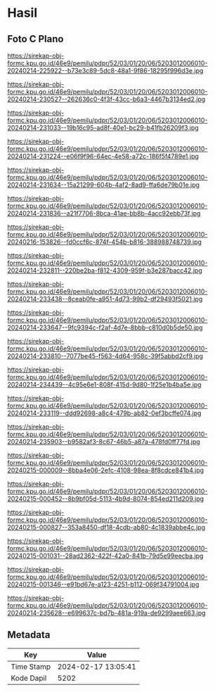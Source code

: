 # Hasil

## Foto C Plano

https://sirekap-obj-formc.kpu.go.id/46e9/pemilu/pdpr/52/03/01/20/06/5203012006010-20240214-225922--b73e3c89-5dc8-48a1-9f86-18295f996d3e.jpg

https://sirekap-obj-formc.kpu.go.id/46e9/pemilu/pdpr/52/03/01/20/06/5203012006010-20240214-230527--262636c0-4f3f-43cc-b6a3-4467b3134ed2.jpg

https://sirekap-obj-formc.kpu.go.id/46e9/pemilu/pdpr/52/03/01/20/06/5203012006010-20240214-231033--19b16c95-ad8f-40e1-bc29-b41fb26209f3.jpg

https://sirekap-obj-formc.kpu.go.id/46e9/pemilu/pdpr/52/03/01/20/06/5203012006010-20240214-231224--e06f9f96-64ec-4e58-a72c-186f5f4789e1.jpg

https://sirekap-obj-formc.kpu.go.id/46e9/pemilu/pdpr/52/03/01/20/06/5203012006010-20240214-231634--15a21299-604b-4af2-8ad9-ffa6de79b01e.jpg

https://sirekap-obj-formc.kpu.go.id/46e9/pemilu/pdpr/52/03/01/20/06/5203012006010-20240214-231836--a21f7706-8bca-41ae-bb8b-4acc92ebb73f.jpg

https://sirekap-obj-formc.kpu.go.id/46e9/pemilu/pdpr/52/03/01/20/06/5203012006010-20240216-153826--fd0ccf6c-874f-454b-b816-388988748739.jpg

https://sirekap-obj-formc.kpu.go.id/46e9/pemilu/pdpr/52/03/01/20/06/5203012006010-20240214-232811--220be2ba-f812-4309-959f-b3e287bacc42.jpg

https://sirekap-obj-formc.kpu.go.id/46e9/pemilu/pdpr/52/03/01/20/06/5203012006010-20240214-233438--8ceab0fe-a951-4d73-99b2-df29493f5021.jpg

https://sirekap-obj-formc.kpu.go.id/46e9/pemilu/pdpr/52/03/01/20/06/5203012006010-20240214-233647--9fc9394c-f2af-4d7e-8bbb-c810d0b5de50.jpg

https://sirekap-obj-formc.kpu.go.id/46e9/pemilu/pdpr/52/03/01/20/06/5203012006010-20240214-233810--7077be45-f563-4d64-958c-39f5abbd2cf9.jpg

https://sirekap-obj-formc.kpu.go.id/46e9/pemilu/pdpr/52/03/01/20/06/5203012006010-20240214-234439--4c95e6e1-808f-415d-9d80-1f25e1b4ba5e.jpg

https://sirekap-obj-formc.kpu.go.id/46e9/pemilu/pdpr/52/03/01/20/06/5203012006010-20240214-233119--ddd92698-a8c4-479b-ab82-0ef3bcffe074.jpg

https://sirekap-obj-formc.kpu.go.id/46e9/pemilu/pdpr/52/03/01/20/06/5203012006010-20240214-235903--b9582af3-8c67-46b5-a87a-478fd0ff77fd.jpg

https://sirekap-obj-formc.kpu.go.id/46e9/pemilu/pdpr/52/03/01/20/06/5203012006010-20240215-000009--8bba4e06-2efc-4108-98ea-8f8cdce841b4.jpg

https://sirekap-obj-formc.kpu.go.id/46e9/pemilu/pdpr/52/03/01/20/06/5203012006010-20240215-000452--8b9bf05d-5113-4b9d-8074-854ed211d209.jpg

https://sirekap-obj-formc.kpu.go.id/46e9/pemilu/pdpr/52/03/01/20/06/5203012006010-20240215-000827--353a8450-df18-4cdb-ab80-4c1839abbe4c.jpg

https://sirekap-obj-formc.kpu.go.id/46e9/pemilu/pdpr/52/03/01/20/06/5203012006010-20240215-001031--28ad2362-422f-42a0-841b-79d5e99eecba.jpg

https://sirekap-obj-formc.kpu.go.id/46e9/pemilu/pdpr/52/03/01/20/06/5203012006010-20240215-001346--e91bd67e-a123-4251-b112-069f34791004.jpg

https://sirekap-obj-formc.kpu.go.id/46e9/pemilu/pdpr/52/03/01/20/06/5203012006010-20240214-235628--e699637c-bd7b-481a-919a-de9299aee663.jpg


## Metadata

| Key        | Value               |
| ---------- | ------------------- |
| Time Stamp | 2024-02-17 13:05:41 |
| Kode Dapil | 5202                |



